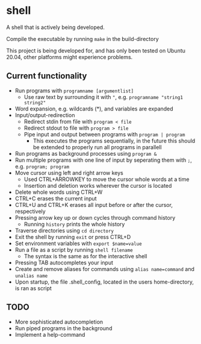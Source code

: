 # shell
A shell that is actively being developed.

Compile the executable by running `make` in the build-directory

This project is being developed for, and has only been tested on Ubuntu 20.04, other platforms might experience problems.

## Current functionality
- Run programs with `programname [argumentlist]`
  - Use raw text by surrounding it with `"`, e.g. `programname "string1 string2"`
- Word expansion, e.g. wildcards (*), and variables are expanded
- Input/output-redirection
  - Redirect stdin from file with `program < file`
  - Redirect stdout to file with `program > file`
  - Pipe input and output between programs with `program | program`
    - This executes the programs sequentially, in the future this should be extended to properly run all programs in parallell 
- Run programs as background processes using `program &`
- Run multiple programs with one line of input by seperating them with `;`, e.g. `program; program`
- Move cursor using left and right arrow keys
  - Used CTRL+ARROWKEY to move the cursor whole words at a time
  - Insertion and deletion works wherever the cursor is located
- Delete whole words using CTRL+W
- CTRL+C erases the current input
- CTRL+U and CTRL+K erases all input before or after the cursor, respectively
- Pressing arrow key up or down cycles through command history
  - Running `history` prints the whole history
- Traverse directories using `cd directory`
- Exit the shell by running `exit` or press CTRL+D
- Set environment variables with `export $name=value`
- Run a file as a script by running `shell filename`
  - The syntax is the same as for the interactive shell
- Pressing TAB autocompletes your input
- Create and remove aliases for commands using `alias name=command` and `unalias name`
- Upon startup, the file .shell_config, located in the users home-directory, is ran as script

## TODO
- More sophisticated autocompletion
- Run piped programs in the background
- Implement a help-command
